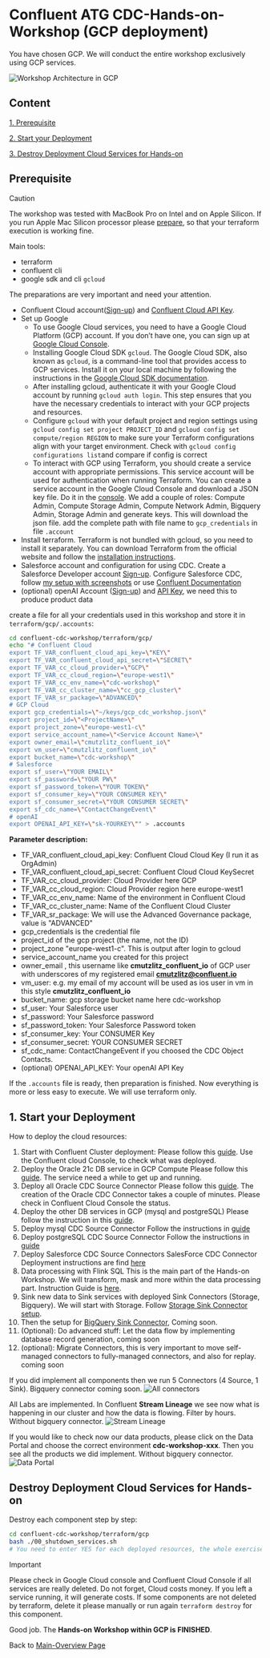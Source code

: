 # Confluent ATG CDC-Hands-on-Workshop (GCP deployment)

You have chosen GCP. We will conduct the entire workshop exclusively using GCP services.

![Workshop Architecture in GCP](img/GCP-CDC-Workshop-Architecture-ATG.png)

## Content

[1. Prerequisite](README.md#Prerequisite)

[2. Start your Deployment](README.md#Start-your-Deployment)

[3. Destroy Deployment Cloud Services for Hands-on](README.md#Destroy-Deployment-Cloud-Services-for-Hands-on)

## Prerequisite

> [!CAUTION]
> The workshop was tested with MacBook Pro on Intel and on Apple Silicon. If you run Apple Mac Silicon processor please [prepare](https://medium.com/@immanoj42/terraform-template-v2-2-0-does-not-have-a-package-available-mac-m1-m2-2b12c6281ea), so that your terraform execution is working fine.

Main tools:

* terraform
* confluent cli
* google sdk and cli `gcloud`

The preparations are very important and need your attention.

* Confluent Cloud account([Sign-up](https://www.confluent.io/confluent-cloud/tryfree/)) and [Confluent Cloud API Key](https://www.confluent.io/blog/confluent-terraform-provider-intro/#api-key). 
* Set up Google
   - To use Google Cloud services, you need to have a Google Cloud Platform (GCP) account. If you don’t have one, you can sign up at [Google Cloud Console](https://console.cloud.google.com/).
   - Installing Google Cloud SDK `gcloud`. The Google Cloud SDK, also known as `gcloud`, is a command-line tool that provides access to GCP services. Install it on your local machine by following the instructions in the [Google Cloud SDK documentation](https://cloud.google.com/sdk/docs/install).
   - After installing gcloud, authenticate it with your Google Cloud account by running `gcloud auth login`. This step ensures that you have the necessary credentials to interact with your GCP projects and resources.
   - Configure `gcloud` with your default project and region settings using `gcloud config set project PROJECT_ID` and `gcloud config set compute/region REGION` to make sure your Terraform configurations align with your target environment. Check with `gcloud config configurations list`and compare if config is correct
   - To interact with GCP using Terraform, you should create a service account with appropriate permissions. This service account will be used for authentication when running Terraform. You can create a service account in the Google Cloud Console and download a JSON key file. Do it in the [console](https://console.cloud.google.com/iam-admin/serviceaccounts/create). We add a couple of roles: Compute Admin, Compute Storage Admin, Compute Network Admin, Bigquery Admin, Storage Admin and generate keys. This will download the json file. add the complete path with file name to `gcp_credentials` in file `.account`
* Install terraform. Terraform is not bundled with gcloud, so you need to install it separately. You can download Terraform from the official website and follow the [installation instructions](https://developer.hashicorp.com/terraform/install).
* Salesforce account and configuration for using CDC. Create a Salesforce Developer account [Sign-up](https://developer.salesforce.com/signup). Configure Salesforce CDC, follow [my setup with screenshots](ccloud-source-salesforce-cdc-connector/setup_salesforce.md) or use [Confluent Documentation](https://docs.confluent.io/cloud/current/connectors/cc-salesforce-source-cdc.html#quick-start)
* (optional) openAI Account ([Sign-up](https://platform.openai.com/signup/)) and [API Key](https://platform.openai.com/docs/quickstart/create-and-export-an-api-key), we need this to produce product data

create a file for all your credentials used in this workshop and store it in `terraform/gcp/.accounts`:

```bash
cd confluent-cdc-workshop/terraform/gcp/
echo "# Confluent Cloud
export TF_VAR_confluent_cloud_api_key=\"KEY\"
export TF_VAR_confluent_cloud_api_secret=\"SECRET\"
export TF_VAR_cc_cloud_provider=\"GCP\"
export TF_VAR_cc_cloud_region=\"europe-west1\"
export TF_VAR_cc_env_name=\"cdc-workshop\"
export TF_VAR_cc_cluster_name=\"cc_gcp_cluster\"
export TF_VAR_sr_package=\"ADVANCED\"
# GCP Cloud
export gcp_credentials=\"~/keys/gcp_cdc_workshop.json\"
export project_id=\"<ProjectName>\"
export project_zone=\"europe-west1-c\"
export service_account_name=\"<Service Account Name>\"
export owner_email=\"cmutzlitz_confluent_io\"
export vm_user=\"cmutzlitz_confluent_io\"
export bucket_name=\"cdc-workshop\"
# Salesforce
export sf_user=\"YOUR EMAIL\"
export sf_password=\"YOUR PW\"
export sf_password_token=\"YOUR TOKEN\"
export sf_consumer_key=\"YOUR CONSUMER KEY\"
export sf_consumer_secret=\"YOUR CONSUMER SECRET\"
export sf_cdc_name=\"ContactChangeEvent\"
# openAI
export OPENAI_API_KEY=\"sk-YOURKEY\"" > .accounts
```

**Parameter description:**
* TF_VAR_confluent_cloud_api_key: Confluent Cloud Cloud Key (I run it as OrgAdmin)
* TF_VAR_confluent_cloud_api_secret: Confluent Cloud Cloud KeySecret
* TF_VAR_cc_cloud_provider: Cloud Provider here GCP
* TF_VAR_cc_cloud_region: Cloud Provider region here europe-west1
* TF_VAR_cc_env_name: Name of the environment in Confluent Cloud
* TF_VAR_cc_cluster_name: Name of the Confluent Cloud Cluster
* TF_VAR_sr_package: We will use the Advanced Governance package, value is "ADVANCED"
* gcp_credentials is the credential file
* project_id of the gcp project (the name, not the ID)
* project_zone "europe-west1-c". This is output after login to gcloud
* service_account_name you created for this project
* owner_email , this username like **cmutzlitz_confluent_io** of GCP user with underscores of my registered email **cmutzlitz@confluent.io**
* vm_user:  e.g. my email of my account will be used as ios user in vm in this style **cmutzlitz_confluent_io**
* bucket_name: gcp storage bucket name here cdc-workshop
* sf_user: Your Salesforce user
* sf_password: Your Salesforce password
* sf_password_token: Your Salesforce Password token
* sf_consumer_key: Your CONSUMER Key
* sf_consumer_secret: YOUR CONSUMER SECRET
* sf_cdc_name: ContactChangeEvent if you choosed the CDC Object Contacts.
* (optional) OPENAI_API_KEY: Your openAI API Key

If the `.accounts` file is ready, then preparation is finished. Now everything is more or less easy to execute. We will use terraform only.

## 1. Start your Deployment

How to deploy the cloud resources:

1. Start with Confluent Cluster deployment:
   Please follow this [guide](ccloud-cluster/README.md). Use the Confluent cloud Console, to check what was deployed.
2. Deploy the Oracle 21c DB service in GCP Compute
   Please follow this [guide](oraclexe21c/README.md). The service need a while to get up and running.
3. Deploy all Oracle CDC Source Connector
   Please follow this [guide](ccloud-source-oracle-cdc-connector/README.md). The creation of the Oracle CDC Connector takes a couple of minutes. Please check in Confluent Cloud Console the status.
4. Deploy the other DB services in GCP (mysql and postgreSQL)
   Please follow the instruction in this [guide](mysql_postgres/Readme.md).
5. Deploy mysql CDC Source Connector
   Follow the instructions in [guide](ccloud-source-mysql-cdc-connector/README.md)
6. Deploy postgreSQL CDC Source Connector
   Follow the instructions in [guide](ccloud-source-postgresql-cdc-connector/README.md)
7. Deploy Salesforce CDC Source Connectors
   SalesForce CDC Connector Deployment instructions are find [here](ccloud-source-salesforce-cdc-connector/README.md)
8. Data processing with Flink SQL
   This is the main part of the Hands-on Workshop. We will transform, mask and more within the data processing part. Instruction Guide is [here](dataprocessingREADME.md).
9. Sink new data to Sink services with deployed Sink Connectors (Storage, Bigquery). We will start with Storage. Follow [Storage Sink Connector setup](gcp-storage/README.md). 
10. Then the setup for [BigQuery Sink Connector](), Coming soon.
11. (Optional): Do advanced stuff: Let the data flow by implementing database record generation, coming soon
12. (optional): Migrate Connectors, this is very important to move self-managed connectors to fully-managed connectors, and also for replay. coming soon

If you did implement all components then we run 5 Connectors (4 Source, 1 Sink). Bigquery connector coming soon.
![All connectors](img/all_connectors.png)

All Labs are implemented. In Confluent **Stream Lineage** we see now what is happening in our cluster and how the data is flowing. Filter by hours. Without bigquery connector.
![Stream Lineage](img/stream_lineage.png)

If you would like to check now our data products, please click on the Data Portal and choose the correct environment **cdc-workshop-xxx**. Then you see all the products we did implement. Without bigquery connector.
![Data Portal](img/data_portal_total.png)

## Destroy Deployment Cloud Services for Hands-on

Destroy each component step by step:

```bash
cd confluent-cdc-workshop/terraform/gcp
bash ./00_shutdown_services.sh
# You need to enter YES for each deployed resources, the whole exercise does take a while
```

> [!IMPORTANT]
> Please check in Google Cloud console and Confluent Cloud Console if all services are really deleted. Do not forget, Cloud costs money. If you left a service running, it will generate  costs. If some components are not deleted by terraform, delete it please manually or run again `terraform destroy` for this component.

Good job. The **Hands-on Workshop within GCP is FINISHED**.

Back to [Main-Overview Page](../../README.md)
